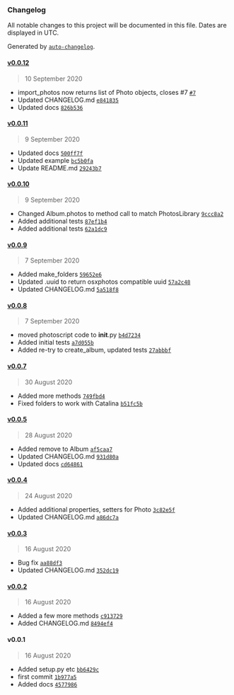 ### Changelog

All notable changes to this project will be documented in this file. Dates are displayed in UTC.

Generated by [`auto-changelog`](https://github.com/CookPete/auto-changelog).

#### [v0.0.12](https://github.com/RhetTbull/photoscript/compare/v0.0.11...v0.0.12)

> 10 September 2020

- import_photos now returns list of Photo objects, closes #7 [`#7`](https://github.com/RhetTbull/photoscript/issues/7)
- Updated CHANGELOG.md [`e841835`](https://github.com/RhetTbull/photoscript/commit/e8418356e0fdb616bf83a28bcb8cf51f43e82428)
- Updated docs [`826b536`](https://github.com/RhetTbull/photoscript/commit/826b536b01de14fef8c0b42b1e07d5e7dbb18e8f)

#### [v0.0.11](https://github.com/RhetTbull/photoscript/compare/v0.0.10...v0.0.11)

> 9 September 2020

- Updated docs [`500ff7f`](https://github.com/RhetTbull/photoscript/commit/500ff7fcdad2051cc4ff6134c1185155869154c0)
- Updated example [`bc5b0fa`](https://github.com/RhetTbull/photoscript/commit/bc5b0fa30db246b2ede80ca40a0a1ee3516f6ba4)
- Update README.md [`29243b7`](https://github.com/RhetTbull/photoscript/commit/29243b70c0f6fba043b4f10f44500b6c53c594a7)

#### [v0.0.10](https://github.com/RhetTbull/photoscript/compare/v0.0.9...v0.0.10)

> 9 September 2020

- Changed Album.photos to method call to match PhotosLibrary [`9ccc8a2`](https://github.com/RhetTbull/photoscript/commit/9ccc8a2570d1080f8321ac87b7d9e3692618939a)
- Added additional tests [`87ef1b4`](https://github.com/RhetTbull/photoscript/commit/87ef1b45a9c58dbfa0a11d6f8842d691c151a4a9)
- Added additional tests [`62a1dc9`](https://github.com/RhetTbull/photoscript/commit/62a1dc91791735a6746a301f38fd26e0295b061a)

#### [v0.0.9](https://github.com/RhetTbull/photoscript/compare/v0.0.8...v0.0.9)

> 7 September 2020

- Added make_folders [`59652e6`](https://github.com/RhetTbull/photoscript/commit/59652e6e1f66290c0a65659056468a0dd09eb55b)
- Updated .uuid to return osxphotos compatible uuid [`57a2c48`](https://github.com/RhetTbull/photoscript/commit/57a2c4826b9788d322bc96ee943d64ab66fd9b87)
- Updated CHANGELOG.md [`5a518f8`](https://github.com/RhetTbull/photoscript/commit/5a518f80ad85abd3229cf739b51447828e9f7317)

#### [v0.0.8](https://github.com/RhetTbull/photoscript/compare/v0.0.7...v0.0.8)

> 7 September 2020

- moved photoscript code to __init__.py [`b4d7234`](https://github.com/RhetTbull/photoscript/commit/b4d72347855d012d08ca98503d26770aef8bf3f1)
- Added initial tests [`a7d055b`](https://github.com/RhetTbull/photoscript/commit/a7d055b85e3b9b71b91892c998e4b88218de655d)
- Added re-try to create_album, updated tests [`27abbbf`](https://github.com/RhetTbull/photoscript/commit/27abbbf70a33cc46b4e08af3ba863c8406f968e2)

#### [v0.0.7](https://github.com/RhetTbull/photoscript/compare/v0.0.5...v0.0.7)

> 30 August 2020

- Added more methods [`749fbd4`](https://github.com/RhetTbull/photoscript/commit/749fbd4c8feb24bd6bed605c498522f5184f6cbc)
- Fixed folders to work with Catalina [`b51fc5b`](https://github.com/RhetTbull/photoscript/commit/b51fc5ba7c133bedaa5a26df7b41dd50c4a3a992)

#### [v0.0.5](https://github.com/RhetTbull/photoscript/compare/v0.0.4...v0.0.5)

> 28 August 2020

- Added remove to Album [`af5caa7`](https://github.com/RhetTbull/photoscript/commit/af5caa7332e82734e4fd395ee0f92e945bb06a8d)
- Updated CHANGELOG.md [`931d80a`](https://github.com/RhetTbull/photoscript/commit/931d80a5b83fd053956e059dcf47c36e39b4ef3e)
- Updated docs [`cd64861`](https://github.com/RhetTbull/photoscript/commit/cd648611ba456e2c73d87542ba6719e691ed3504)

#### [v0.0.4](https://github.com/RhetTbull/photoscript/compare/v0.0.3...v0.0.4)

> 24 August 2020

- Added additional properties, setters for Photo [`3c82e5f`](https://github.com/RhetTbull/photoscript/commit/3c82e5f50dd9aca41747374eceaef790d493a38f)
- Updated CHANGELOG.md [`a86dc7a`](https://github.com/RhetTbull/photoscript/commit/a86dc7aa5e3a2d6dec7781e025a0f0decd199376)

#### [v0.0.3](https://github.com/RhetTbull/photoscript/compare/v0.0.2...v0.0.3)

> 16 August 2020

- Bug fix [`aa88df3`](https://github.com/RhetTbull/photoscript/commit/aa88df3f6df4b2f75c4c816e09bbd68b39b26e28)
- Updated CHANGELOG.md [`352dc19`](https://github.com/RhetTbull/photoscript/commit/352dc197abc1c8575dab4bb926e22effef69c026)

#### [v0.0.2](https://github.com/RhetTbull/photoscript/compare/v0.0.1...v0.0.2)

> 16 August 2020

- Added a few more methods [`c913729`](https://github.com/RhetTbull/photoscript/commit/c913729682e83f2693d9a8f650dc81a3158dbdd8)
- Added CHANGELOG.md [`8494ef4`](https://github.com/RhetTbull/photoscript/commit/8494ef4c748b2176f4b4acd3f55400162b5d1e46)

#### v0.0.1

> 16 August 2020

- Added setup.py etc [`bb6429c`](https://github.com/RhetTbull/photoscript/commit/bb6429c01c2caae57f64219bda47648d646559e4)
- first commit [`1b977a5`](https://github.com/RhetTbull/photoscript/commit/1b977a50f66c8b4b856da2dc3baa08272039f9ff)
- Added docs [`4577986`](https://github.com/RhetTbull/photoscript/commit/4577986dedd5a2a4bbdb1c11aa45639c6395de98)
